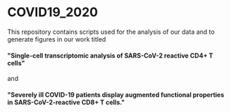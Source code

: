 # COVID19_2020
This repository contains scripts used for the analysis of our data and to generate figures in our work titled
#### "Single-cell transcriptomic analysis of SARS-CoV-2 reactive CD4+ T cells"
and
#### "Severely ill COVID-19 patients display augmented functional properties in SARS-CoV-2-reactive CD8+ T cells."
